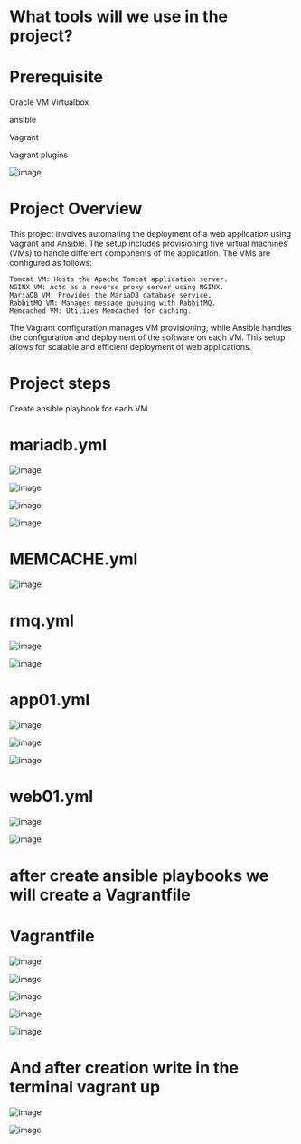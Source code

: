 
# What tools will we use in the project?

# Prerequisite
Oracle VM Virtualbox

ansible

Vagrant

Vagrant plugins


![image](https://github.com/user-attachments/assets/75d1eb7e-4687-438a-8592-ccbc9144fc32)


# Project Overview

This project involves automating the deployment of a web application using Vagrant and Ansible. The setup includes provisioning five virtual machines (VMs) to handle different components of the application. The VMs are configured as follows:

    Tomcat VM: Hosts the Apache Tomcat application server.
    NGINX VM: Acts as a reverse proxy server using NGINX.
    MariaDB VM: Provides the MariaDB database service.
    RabbitMQ VM: Manages message queuing with RabbitMQ.
    Memcached VM: Utilizes Memcached for caching.

The Vagrant configuration manages VM provisioning, while Ansible handles the configuration and deployment of the software on each VM. This setup allows for scalable and efficient deployment of web applications.

# Project steps 

Create ansible playbook for each VM 

# mariadb.yml

![image](https://github.com/user-attachments/assets/7192e162-9422-492c-ab62-847dd88b964e)

![image](https://github.com/user-attachments/assets/41caa712-46bd-476b-ae56-667cdb1c861b)

![image](https://github.com/user-attachments/assets/734a52af-f5eb-4d15-b500-259599fba9ca)

![image](https://github.com/user-attachments/assets/2b3c4004-7863-4661-b186-ee8bf9b12bff)

# MEMCACHE.yml

![image](https://github.com/user-attachments/assets/0d54becd-bb53-4e8d-9418-8783d04687c4)

# rmq.yml

![image](https://github.com/user-attachments/assets/71efa534-2b50-4f9c-a67f-4cd02e0e5cba)

![image](https://github.com/user-attachments/assets/c92468ad-e8b9-4121-ba44-b32100f7db1e)

# app01.yml

![image](https://github.com/user-attachments/assets/ad89281f-af50-4519-affd-44fdaa73e7bb)


![image](https://github.com/user-attachments/assets/155e2247-3f01-4aaa-aefc-60d6515d992a)

![image](https://github.com/user-attachments/assets/17d2dc14-5624-4716-8b4a-96089c2b2d31)

# web01.yml

![image](https://github.com/user-attachments/assets/6ae69c5c-27a8-4cb0-b55a-326ef83ce70d)

![image](https://github.com/user-attachments/assets/ccbd4e38-8e6f-43a4-b8be-7c886b1156cf)

# after create ansible playbooks we will create a Vagrantfile

# Vagrantfile

![image](https://github.com/user-attachments/assets/cb0d9b03-8381-4b37-8e5c-f9d16207cf59)


![image](https://github.com/user-attachments/assets/cc65a98e-38c9-487b-a3f4-9940fc7518ee)

![image](https://github.com/user-attachments/assets/627070b1-df0f-4820-80e8-68c2d9b2e194)

![image](https://github.com/user-attachments/assets/e4e963ae-7c3a-4002-8cdb-5b83d2633364)

![image](https://github.com/user-attachments/assets/43ed03cf-4e1f-4aa2-912a-2aebe7709e04)

# And after creation write in the terminal vagrant up 

![image](https://github.com/user-attachments/assets/38e5661a-0c3e-423a-b399-bae9643e4fed)

![image](https://github.com/user-attachments/assets/d3cf59d9-3875-4576-b5c8-35e04e6f16cd)

